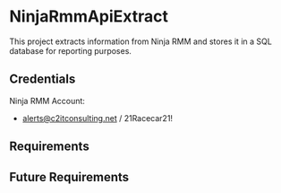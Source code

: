 # NinjaRmmApiExtract
This project extracts information from Ninja RMM and stores it in a SQL database for reporting purposes.

## Credentials
Ninja RMM Account:
* alerts@c2itconsulting.net / 21Racecar21!


## Requirements




## Future Requirements
